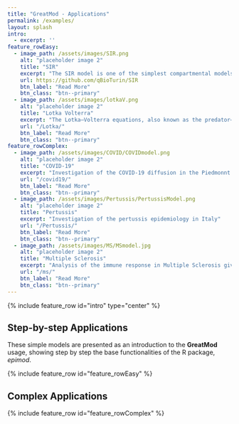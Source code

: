 ```yaml
---
title: "GreatMod - Applications"
permalink: /examples/
layout: splash
intro: 
  - excerpt: ''
feature_rowEasy:
  - image_path: /assets/images/SIR.png
    alt: "placeholder image 2"
    title: "SIR"
    excerpt: "The SIR model is one of the simplest compartmental models, and many models are derivatives of this basic form. The model consists of three compartments: S for the number of susceptible, I for the number of infectious, and R for the number of recovered or deceased."
    url: https://github.com/qBioTurin/SIR
    btn_label: "Read More"
    btn_class: "btn--primary"  
  - image_path: /assets/images/lotkaV.png
    alt: "placeholder image 2"
    title: "Lotka Volterra"
    excerpt: "The Lotka–Volterra equations, also known as the predator–prey equations, are a pair of first-order nonlinear differential equations, frequently used to describe the dynamics of biological systems in which two species interact, one as a predator and the other as prey. "
    url: "/Lotka/"
    btn_label: "Read More"
    btn_class: "btn--primary"  
feature_rowComplex:
  - image_path: /assets/images/COVID/COVIDmodel.png
    alt: "placeholder image 2"
    title: "COVID-19"
    excerpt: "Investigation of the COVID-19 diffusion in the Piedmonnt region"
    url: "/covid19/"
    btn_label: "Read More"
    btn_class: "btn--primary"  
  - image_path: /assets/images/Pertussis/PertussisModel.png
    alt: "placeholder image 2"
    title: "Pertussis"
    excerpt: "Investigation of the pertussis epidemiology in Italy"
    url: "/Pertussis/"
    btn_label: "Read More"
    btn_class: "btn--primary"  
  - image_path: /assets/images/MS/MSmodel.jpg
    alt: "placeholder image 2"
    title: "Multiple Sclerosis"
    excerpt: "Analysis of the immune response in Multiple Sclerosis given specific treatments"
    url: "/ms/"
    btn_label: "Read More"
    btn_class: "btn--primary"  
---
```


{% include feature_row id="intro" type="center" %}


##   Step-by-step Applications
These simple models are presented as an introduction to the **GreatMod** usage, showing step by step the base functionalities of the R package, *epimod*.

{% include feature_row id="feature_rowEasy" %}

##  Complex Applications
{% include feature_row id="feature_rowComplex" %}
